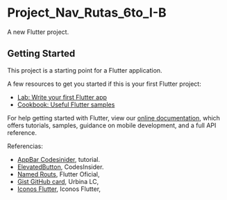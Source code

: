 # Project_Nav_Rutas_6to_I-B

A new Flutter project.

## Getting Started

This project is a starting point for a Flutter application.

A few resources to get you started if this is your first Flutter project:

- [Lab: Write your first Flutter app](https://flutter.dev/docs/get-started/codelab)
- [Cookbook: Useful Flutter samples](https://flutter.dev/docs/cookbook)

For help getting started with Flutter, view our
[online documentation](https://flutter.dev/docs), which offers tutorials,
samples, guidance on mobile development, and a full API reference.

Referencias:
- [AppBar Codesinider](https://codesinsider.com/flutter-appbar-example-tutorial/), tutorial.
- [ElevatedButton](https://codesinsider.com/flutter-elevatedbutton-example/), CodesInsider.
- [Named Routs](https://docs.flutter.dev/cookbook/navigation/named-routes), Flutter Oficial,
- [Gist GitHub card](https://gist.github.com/Edwyn-Uriel-Urbina/66b0e7507c5ecac892460c24c03e90da), Urbina LC,
- [Iconos Flutter](https://api.flutter.dev/flutter/material/Icons-class.html), Iconos Flutter,